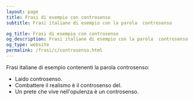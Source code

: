 ```yaml
---
layout: page
title: Frasi di esempio con controsenso 
subtitle: Frasi italiane di esempio con la parola  controsenso

og_title: Frasi di esempio con controsenso 
og_description: Frasi italiane di esempio con la parola  controsenso
og_type: website
permalink: /frasi/c/controsenso.html
---
```


Frasi italiane di esempio contenenti la parola controsenso:


- Laido controsenso.
- Combattere il realismo è il controsenso del.
- Un prete che vive nell'opulenza è un controsenso.
